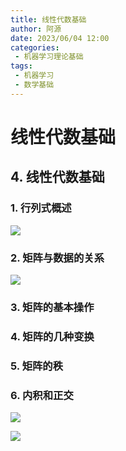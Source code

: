 ```yaml
---
title: 线性代数基础
author: 阿源
date: 2023/06/04 12:00
categories:
 - 机器学习理论基础
tags:
 - 机器学习
 - 数学基础
---
```

# 线性代数基础
## 4. 线性代数基础

### 1. 行列式概述

![](https://cdn.jsdelivr.net/gh/clint-sfy/blogcdn@master/python/math/线代1.png)

### 2. 矩阵与数据的关系

![](https://cdn.jsdelivr.net/gh/clint-sfy/blogcdn@master/python/math/线代2.png)

### 3. 矩阵的基本操作



### 4. 矩阵的几种变换



### 5. 矩阵的秩



### 6. 内积和正交

![](https://cdn.jsdelivr.net/gh/clint-sfy/blogcdn@master/python/math/线代3.png)

![](https://cdn.jsdelivr.net/gh/clint-sfy/blogcdn@master/python/math/线代4.png)
